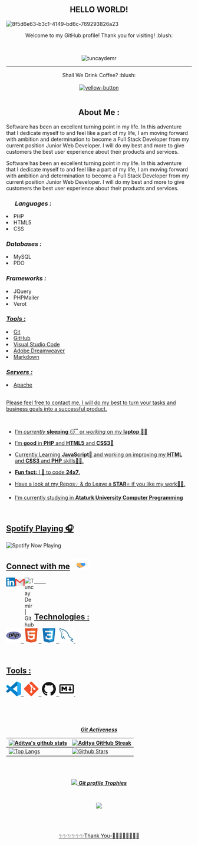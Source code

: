 <div align="center">
   <a>
<h2>HELLO WORLD!</h2>
       </a></div>

![8f5d6e63-b3c1-4149-bd6c-769293826a23](https://user-images.githubusercontent.com/98576037/174820134-4967865d-dbf5-42bd-9a84-53c11ec0f99c.png)

<p align="center">
Welcome to my GitHub profile! Thank you for visiting! :blush:
</p>
<br>
<p align="center"><img src="https://komarev.com/ghpvc/?username=tuncaydemr&label=Profile%20views&color=0e75b6&style=plastic" alt="tuncaydemr" /></p>

---

<div align="center">
   <a>
   Shall We Drink Coffee? :blush:
   </a></div>
   <br>

<div align="center">
   <a href="https://www.buymeacoffee.com/tuncaydemir" target="_blank" style="display: inline-block;">
        <img width="180" alt="yellow-button" src="https://user-images.githubusercontent.com/98576037/167250016-77b99f7f-e2a1-4b76-9072-7fa3c8d011fd.png">
   </a></div>
   <br>

<div align="center">
   <a>
<h2>About Me :</h2>
       </a></div>
       
<p>Software has been an excellent turning point in my life. In this adventure that I dedicate myself to and feel like a part of my life, I am moving forward with ambition and determination to become a Full Stack Developer from my current position Junior Web Developer. I will do my best and more to give customers the best user experience about their products and services.

Software has been an excellent turning point in my life. In this adventure that I dedicate myself to and feel like a part of my life, I am moving forward with ambition and determination to become a Full Stack Developer from my current position Junior Web Developer. I will do my best and more to give customers the best user experience about their products and services.

<ul><h3><b><i>Languages :</i></b></h3></ul>

<li>PHP</li>

<li>HTML5</li>

<li>CSS</li>

<h3><b><i>Databases :</i></b></h3>

<li>MySQL</li>

<li>PDO</li>

<h3><b><i>Frameworks :</i></b></h3>

<li>JQuery</li>

<li>PHPMailer</li>

<li>Verot</li>

<h3><b><i><u>Tools :</i></b></h3>

<li>Git</li>

<li>GitHub</li>

<li>Visual Studio Code</li>

<li>Adobe Dreamweaver</li>

<li>Markdown</li>

<h3><b><i>Servers :</i></b></h3>

<li>Apache</li>
   
<br>

Please feel free to contact me, I will do my best to turn your tasks and business goals into a successful product.</p>

<br>

- I’m _currently_ **sleeping** 😴 or _working_ on my **laptop** 👨‍💻

- I’m **good** in **PHP** and **HTML5** and **CSS3**💪

- Currently Learning **JavaScript**🤯 and working on improving my **HTML** and **CSS3** and **PHP** skills👨‍💻.

- **Fun fact:** I 💖 to code **24x7**.

- Have a look at my Repos💡 & do Leave a **STAR**⭐️ if you like my work👨‍💻.

- I'm currently studying in **Ataturk University Computer Programming**

<br>

## Spotify Playing 🎧

[<img src="https://spotify-now-playing.satyu.vercel.app/api/spotify-playing" alt="Spotify Now Playing" width="350" style="float: left; margin-right: 10px;" />](https://open.spotify.com/playlist/6aqf85deIIJEcGMv05duKu)

<br>

## Connect with me<img src="https://github.com/SatYu26/SatYu26/blob/master/Assets/Handshake.gif" height="27px">

<a href="https://www.linkedin.com/in/tuncaydemr/">
    <img align="left" alt="Tuncay Demir | Linkedin" width="24px" src="https://github.com/SatYu26/SatYu26/blob/master/Assets/Linkedin.svg" />
  </a> &nbsp;&nbsp;

<a href="mailto:tuncaydemir682@gmail.com">
    <img align="left" alt="Tuncay Demir | Gmail" width="26px" src="https://github.com/SatYu26/SatYu26/blob/master/Assets/Gmail.svg" />
  </a> &nbsp;&nbsp;

<a href="https://github.com/Fogo9">
    <img align="left" alt="Tuncay Demir | Github" width="26px" src="https://raw.githubusercontent.com/rahuldkjain/github-profile-readme-generator/master/src/images/icons/Social/github.svg" />
  </a> &nbsp;&nbsp;

<br><br>

## Technologies :

   <img src="https://github.com/devicons/devicon/blob/master/icons/php/php-original.svg" title="PHP" alt="PHP" width="40" height="40"/>&nbsp;
   <img src="https://github.com/devicons/devicon/blob/master/icons/html5/html5-original.svg" title="HTML5" alt="HTML5" width="40" height="40"/>&nbsp;
   <img src="https://github.com/devicons/devicon/blob/master/icons/css3/css3-original.svg" title="CSS3" alt="CSS3" width="40" height="40"/>&nbsp;
   <img src="https://github.com/devicons/devicon/blob/master/icons/mysql/mysql-original.svg" title="MySQL" alt="MySQL" width="40" height="40"/>&nbsp;

<br>

## Tools :

  <img src="https://github.com/devicons/devicon/blob/master/icons/vscode/vscode-original.svg" title="Visual Studio Code" alt="Visual Studio Code" width="40" height="40"/>&nbsp;
  <img src="https://github.com/devicons/devicon/blob/master/icons/git/git-original.svg" title="Git" alt="Git" width="40" height="40"/>&nbsp;
  <img src="https://github.com/devicons/devicon/blob/master/icons/github/github-original.svg" title="Github" alt="Github" width="40" height="40"/>&nbsp;
  <img src="https://github.com/devicons/devicon/blob/master/icons/markdown/markdown-original.svg" title="Markdown" alt="Markdown" width="40" height="40"/>&nbsp;

<br><br><br>

<p align="center">
 <i><b>Git Activeness</b></i></p>

| ![Aditya's github stats](https://github-readme-stats.vercel.app/api?username=tuncaydemr&show_icons=true&theme=algolia) | ![Aditya GitHub Streak](https://github-readme-streak-stats.herokuapp.com/?user=tuncaydemr&theme=algolia) |
| --- | --- |
| ![Top Langs](https://github-readme-stats.vercel.app/api/top-langs/?username=tuncaydemr&theme=algolia) | ![Github Stars](https://github-readme-stats.vercel.app/api?username=tuncaydemr&show_icons=true&locale=en&count_private=true&hide_rank=true&custom_title=My%20GitHub%20Stats&disable_animations=true&theme=algolia) |

<br><br>

<p align="center"><img src="https://media.giphy.com/media/QaMcXSekUWx7aogAUr/giphy.gif" width="30" />&nbsp;<i><b>Git profile Trophies</b></i></p><br>
<p align="center"><img src="https://github-profile-trophy.vercel.app/?username=tuncaydemr&theme=juicyfresh&no-bg=true" /></p>

<br><br>

<div align="center"><p>✨✨✨✨✨✨Thank You-🙏🏼✨✨✨✨✨✨</p> </div>
